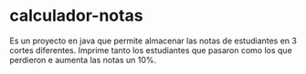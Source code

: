 # calculador-notas
Es un proyecto en java que permite almacenar las notas de estudiantes en 3 cortes diferentes. Imprime tanto los estudiantes que pasaron como los que perdieron e aumenta las notas un 10%.
